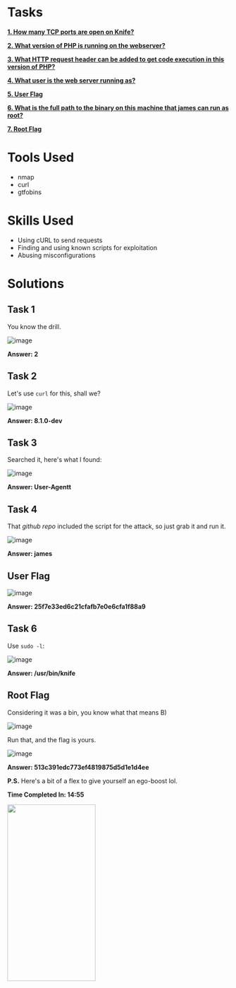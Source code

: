 # Tasks

[**1. How many TCP ports are open on Knife?**](#task-1)

[**2. What version of PHP is running on the webserver?**](#task-2)

[**3. What HTTP request header can be added to get code execution in this version of PHP?**](#task-3)

[**4. What user is the web server running as?**](#task-4)

[**5. User Flag**](#user-flag)

[**6. What is the full path to the binary on this machine that james can run as root?**](#task-6)

[**7. Root Flag**](#root-flag)

# Tools Used

- nmap
- curl
- gtfobins

# Skills Used

- Using cURL to send requests
- Finding and using known scripts for exploitation
- Abusing misconfigurations

# Solutions

## Task 1

You know the drill.

![image](https://github.com/user-attachments/assets/35d001eb-418a-467d-8a3e-ea3f729b3dcd)

**Answer: 2**

## Task 2

Let's use ```curl``` for this, shall we?

![image](https://github.com/user-attachments/assets/b3074915-e64a-49d6-bf8c-cf9d0c1308aa)

**Answer: 8.1.0-dev**

## Task 3

Searched it, here's what I found:

![image](https://github.com/user-attachments/assets/639b86e0-c6e3-4cd0-996a-9cc161deb787)

**Answer: User-Agentt**

## Task 4

That _github repo_ included the script for the attack, so just grab it and run it.

![image](https://github.com/user-attachments/assets/7d33e9f8-bed1-4bfe-bd63-5143ba501118)

**Answer: james**

## User Flag

![image](https://github.com/user-attachments/assets/085c0335-27a0-44af-b6d1-d6db76799e69)

**Answer: 25f7e33ed6c21cfafb7e0e6cfa1f88a9**

## Task 6

Use ```sudo -l```:

![image](https://github.com/user-attachments/assets/fc3403d5-6ca5-4dc0-bf50-c6d4b5dbba40)

**Answer: /usr/bin/knife**

## Root Flag

Considering it was a bin, you know what that means B)

![image](https://github.com/user-attachments/assets/4104480e-261d-4f21-a9ca-2ba2813f3c89)

Run that, and the flag is yours.

![image](https://github.com/user-attachments/assets/7deb49c0-684f-4ae0-914d-662c2f7543dc)

**Answer: 513c391edc773ef4819875d5d1e1d4ee**

**P.S.** Here's a bit of a flex to give yourself an ego-boost lol.

**Time Completed In: 14:55**

<img src="https://github.com/user-attachments/assets/110995da-1b92-4df5-8667-7d13dbbe54bf" width="200" height="400">

